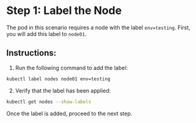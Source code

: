 # Step 1: Label the Node

The pod in this scenario requires a node with the label `env=testing`. First, you will add this label to `node01`.

## Instructions:

1. Run the following command to add the label:

```sh
kubectl label nodes node01 env=testing
```

2. Verify that the label has been applied:

```sh
kubectl get nodes --show-labels
```

Once the label is added, proceed to the next step.

